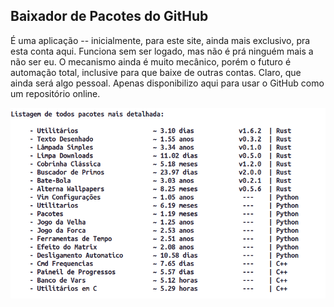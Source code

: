## Baixador de Pacotes do GitHub
É uma aplicação -- inicialmente, para este site, ainda mais exclusivo, pra esta conta aqui. Funciona sem ser logado, mas não é prá ninguém mais a não ser eu. O mecanismo ainda 
é muito mecânico, porém o futuro é automação total, inclusive para que baixe de outras contas. Claro, que ainda será algo pessoal. Apenas disponibilizo aqui para usar o GitHub
como um repositório online.

![listagem dos programas mais detalhada](https://github.com/patrick7star/pacotes/blob/main/data/images/pacotes-output-de-listagem-com-info.png)
